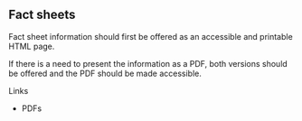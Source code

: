 ---
---
## Fact sheets

Fact sheet information should first be offered as an accessible and printable HTML page.

If there is a need to present the information as a PDF, both versions should be offered and the PDF should be made accessible.

Links
- PDFs

